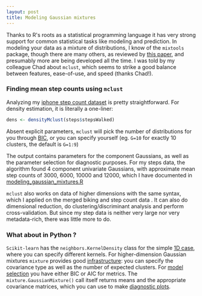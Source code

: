 ```yaml
---
layout: post
title: Modeling Gaussian mixtures
---
```


Thanks to R's roots as a statistical programming language it has very strong support for common statistical tasks like modeling and prediction. In modeling your data as a mixture of distributions, I know of the `mixtools` package, though there are many others, as reviewed by [this paper](https://www.ncbi.nlm.nih.gov/pmc/articles/PMC5096736/), and presumably more are being developed all the time. I was told by my colleague Chad about `mclust`, which seems to strike a good balance between features, ease-of-use, and speed (thanks Chad!).

### Finding mean step counts using `mclust` 

Analyzing my [iphone step count dataset](https://github.com/ptvan/datasets/tree/master/iphone_health) is pretty straightforward. For density estimation, it is literally a one-liner: 

```r
dens <- densityMclust(steps$stepsWalked)
```
Absent explicit parameters, `mclust` will pick the number of distributions for you through [BIC](https://en.wikipedia.org/wiki/Bayesian_information_criterion), or you can specify yourself (eg. `G=10` for exactly 10 clusters, the default is `G=1:9`) 

The output contains parameters for the component Gaussians, as well as the parameter selection for diagnostic purposes. For my steps data, the algorithm found 4 component univariate Gaussians, with approximate mean step counts of 3000, 6000, 10000 and 12000, which I have documented in [modeling_gaussian_mixtures.R](https://github.com/ptvan/R-snippets/blob/master/modeling_gaussian_mixtures.R)

`mclust` also works on data of higher dimensions with the same syntax, which I applied on the merged biking and step count data . It can also do dimensional reduction, do clustering/discriminant analysis and perform cross-validation. But since my step data is neither very large nor very metadata-rich, there was little more to do.

### What about in Python ?

`Scikit-learn` has the `neighbors.KernelDensity` class for the simple [1D case](https://scikit-learn.org/stable/auto_examples/neighbors/plot_kde_1d.html#sphx-glr-auto-examples-neighbors-plot-kde-1d-py), where you can specify different kernels. For higher-dimension Gaussian mixtures `mixture` provides good [infrastructure](https://scikit-learn.org/stable/modules/mixture.html): you can specify the covariance type as well as the number of expected clusters. For [model selection](https://scikit-learn.org/stable/auto_examples/mixture/plot_gmm_selection.html) you have either BIC or AIC for metrics. The `mixture.GaussianMixture()` call itself returns means and the appropriate covariance matrices, which you can use to make [diagnostic plots](https://www.visiondummy.com/2014/04/geometric-interpretation-covariance-matrix/).
